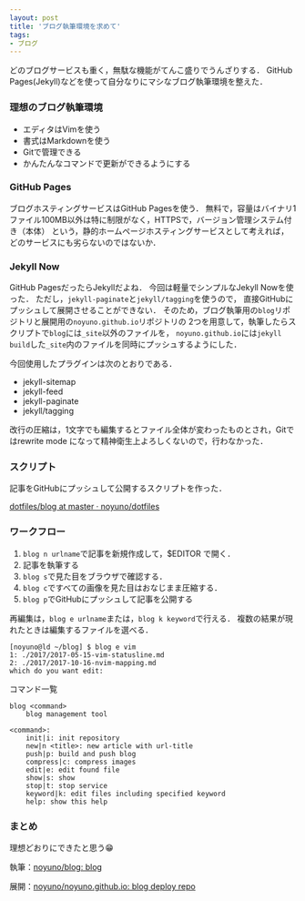 ```yaml
---
layout: post
title: 'ブログ執筆環境を求めて'
tags:
- ブログ
---
```


どのブログサービスも重く，無駄な機能がてんこ盛りでうんざりする．
GitHub Pages(Jekyll)などを使って自分なりにマシなブログ執筆環境を整えた．

### 理想のブログ執筆環境

- エディタはVimを使う
- 書式はMarkdownを使う
- Gitで管理できる
- かんたんなコマンドで更新ができるようにする

### GitHub Pages

ブログホスティングサービスはGitHub Pagesを使う．
無料で，容量はバイナリ1ファイル100MB以外は特に制限がなく，HTTPSで，バージョン管理システム付き（本体）
という，静的ホームページホスティングサービスとして考えれば，どのサービスにも劣らないのではないか．

### Jekyll Now

GitHub PagesだったらJekyllだよね．
今回は軽量でシンプルなJekyll Nowを使った．
ただし，`jekyll-paginate`と`jekyll/tagging`を使うので，
直接GitHubにプッシュして展開させることができない．
そのため，ブログ執筆用の`blog`リポジトリと展開用の`noyuno.github.io`リポジトリの
2つを用意して，執筆したらスクリプトで`blog`には`_site`以外のファイルを，
`noyuno.github.io`には`jekyll build`した`_site`内のファイルを同時にプッシュするようにした．

今回使用したプラグインは次のとおりである．

- jekyll-sitemap
- jekyll-feed
- jekyll-paginate
- jekyll/tagging

改行の圧縮は，1文字でも編集するとファイル全体が変わったものとされ，Gitではrewrite mode
になって精神衛生上よろしくないので，行わなかった．

### スクリプト

記事をGitHubにプッシュして公開するスクリプトを作った．

[dotfiles/blog at master · noyuno/dotfiles](https://github.com/noyuno/dotfiles/blob/master/bin/blog)

### ワークフロー

1. `blog n urlname`で記事を新規作成して，$EDITOR で開く．
1. 記事を執筆する
1. `blog s`で見た目をブラウザで確認する．
1. `blog c`ですべての画像を見た目はおなじまま圧縮する．
1. `blog p`でGitHubにプッシュして記事を公開する

再編集は，`blog e urlname`または，`blog k keyword`で行える．
複数の結果が現れたときは編集するファイルを選べる．

~~~
[noyuno@ld ~/blog] $ blog e vim
1: ./2017/2017-05-15-vim-statusline.md
2: ./2017/2017-10-16-nvim-mapping.md
which do you want edit:
~~~

コマンド一覧

~~~
blog <command>
    blog management tool

<command>:
    init|i: init repository
    new|n <title>: new article with url-title
    push|p: build and push blog
    compress|c: compress images
    edit|e: edit found file
    show|s: show
    stop|t: stop service
    keyword|k: edit files including specified keyword
    help: show this help
~~~

### まとめ

理想どおりにできたと思う😁

執筆：[noyuno/blog: blog](https://github.com/noyuno/blog)

展開：[noyuno/noyuno.github.io: blog deploy repo](https://github.com/noyuno/noyuno.github.io)



